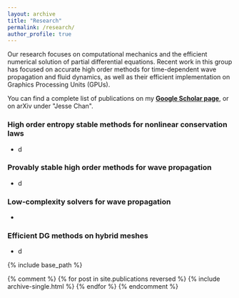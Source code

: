 ```yaml
---
layout: archive
title: "Research"
permalink: /research/
author_profile: true
---
```


Our research focuses on computational mechanics and the efficient numerical solution of partial differential equations. Recent work in this group has focused on accurate high order methods for time-dependent wave propagation and fluid dynamics, as well as their efficient implementation on Graphics Processing Units (GPUs). 

You can find a complete list of publications on my [**Google Scholar page**](https://scholar.google.com/citations?user=nA29Z5YAAAAJ&hl=en/), or on arXiv under "Jesse Chan".

### High order entropy stable methods for nonlinear conservation laws

* d

### Provably stable high order methods for wave propagation

* d

### Low-complexity solvers for wave propagation

* 

### Efficient DG methods on hybrid meshes 

* d


{% include base_path %}

{% comment %}
{% for post in site.publications reversed %}
  {% include archive-single.html %}
{% endfor %}
{% endcomment %}
